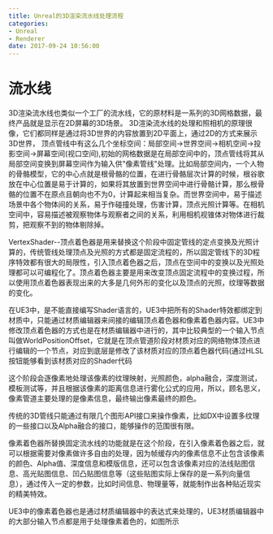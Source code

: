```yaml
---
title: Unreal的3D渲染流水线处理流程
categories: 
- Unreal
- Renderer
date: 2017-09-24 10:56:00
---
```


# 流水线

3D渲染流水线也类似一个工厂的流水线，它的原材料是一系列的3D网格数据，最终产品就是显示在2D屏幕的3D场景。
3D渲染流水线的处理和照相机的原理很像，它们都同样是通过将3D世界的内容放置到2D平面上，通过2D的方式来展示3D世界，
顶点管线中有这么几个坐标空间：局部空间->世界空间->相机空间->投影空间->屏幕空间(视口空间),初始的网格数据是在局部空间中的，顶点管线将其从局部空间变换到屏幕空间作为输入供"像素管线"处理。比如局部空间内，一个人物的骨骼模型，它的中心点就是根骨骼的位置，在进行骨骼层次计算的时候，根谷歌放在中心位置是易于计算的，如果将其放置到世界空间中进行骨骼计算，那么根骨骼的位置不在原点且朝向也不为0，计算起来相当复杂。而世界空间中，易于描述场景中各个物体间的关系，易于作碰撞处理，伤害计算，顶点光照计算等。在相机空间中，容易描述被观察物体与观察者之间的关系，利用相机视锥体对物体进行裁剪，把观察不到的物体剔除掉。

VertexShader--顶点着色器是用来替换这个阶段中固定管线的定点变换及光照计算的，传统管线处理顶点及光照的方式都是固定流程的，所以固定管线下的3D程序特效都有很大的局限性，引入顶点着色器之后，顶点在空间中的变换以及光照处理都可以可编程化了。顶点着色器主要是用来改变顶点固定流程中的变换过程，所以使用顶点着色器表现出来的大多是几何外形的变化以及顶点的光照，纹理等数据的变化。

在UE3中，是不能直接编写Shader语言的，UE3中把所有的Shader特效都绑定到材质中，只能通过材质编辑器来间接的编辑顶点着色器和像素着色器内容。UE3中修改顶点着色器的方式也是在材质编辑器中进行的，其中比较典型的一个输入节点叫做WorldPositionOffset，它就是在顶点管道阶段对材质对应的网络物体顶点进行编辑的一个节点，对应到底层是修改了该材质对应的顶点着色器代码(通过HLSL按钮能够看到该材质对应的Shader代码

这个阶段会逐像素地处理该像素的纹理映射，光照颜色，alpha融合，深度测试，模板测试等，并且根据该像素的距离信息进行雾化公式的应用，所以，顾名思义，像素管道主要处理的是像素信息，最终输出像素最终的颜色。

传统的3D管线只能通过有限几个图形API接口来操作像素，比如DX中设置多纹理的一些接口以及Alpha融合的接口，能够操作的范围很有限。

像素着色器所替换固定流水线的功能就是在这个阶段，在引入像素着色器之后，就可以根据需要对像素做许多自由的处理，因为帧缓存内的像素信息不止包含该像素的颜色、Alpha值、深度信息和模版信息，还可以包含该像素对应的法线贴图信息、高光贴图信息、凹凸贴图信息等（这些贴图实际上保存的是一系列向量信息），通过传入一定的参数，比如时间信息、物理量等，就能制作出各种贴近现实的精美特效。

UE3中的像素着色器也是通过材质编辑器中的表达式来处理的，UE3材质编辑器中的大部分输入节点都是用于处理像素着色的，如图所示
